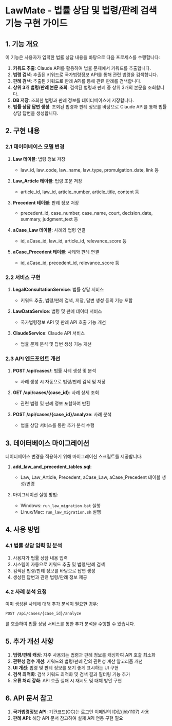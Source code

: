 # LawMate - 법률 상담 및 법령/판례 검색 기능 구현 가이드

## 1. 기능 개요

이 기능은 사용자가 입력한 법률 상담 내용을 바탕으로 다음 프로세스를 수행합니다:

1. **키워드 추출**: Claude API를 활용하여 법률 문제에서 키워드를 추출합니다.
2. **법령 검색**: 추출된 키워드로 국가법령정보 API를 통해 관련 법령을 검색합니다.
3. **판례 검색**: 추출된 키워드로 판례 API를 통해 관련 판례를 검색합니다.
4. **상위 3개 법령/판례 본문 조회**: 검색된 법령과 판례 중 상위 3개의 본문을 조회합니다.
5. **DB 저장**: 조회한 법령과 판례 정보를 데이터베이스에 저장합니다.
6. **법률 상담 답변 생성**: 조회된 법령과 판례 정보를 바탕으로 Claude API를 통해 법률 상담 답변을 생성합니다.

## 2. 구현 내용

### 2.1 데이터베이스 모델 변경

1. **Law 테이블**: 법령 정보 저장
   - law_id, law_code, law_name, law_type, promulgation_date, link 등

2. **Law_Article 테이블**: 법령 조문 저장
   - article_id, law_id, article_number, article_title, content 등

3. **Precedent 테이블**: 판례 정보 저장
   - precedent_id, case_number, case_name, court, decision_date, summary, judgment_text 등

4. **aCase_Law 테이블**: 사례와 법령 연결
   - id, aCase_id, law_id, article_id, relevance_score 등

5. **aCase_Precedent 테이블**: 사례와 판례 연결
   - id, aCase_id, precedent_id, relevance_score 등

### 2.2 서비스 구현

1. **LegalConsultationService**: 법률 상담 서비스
   - 키워드 추출, 법령/판례 검색, 저장, 답변 생성 등의 기능 포함

2. **LawDataService**: 법령 및 판례 데이터 서비스
   - 국가법령정보 API 및 판례 API 호출 기능 개선

3. **ClaudeService**: Claude API 서비스
   - 법률 문제 분석 및 답변 생성 기능 개선

### 2.3 API 엔드포인트 개선

1. **POST /api/cases/**: 법률 사례 생성 및 분석
   - 사례 생성 시 자동으로 법령/판례 검색 및 저장

2. **GET /api/cases/{case_id}**: 사례 상세 조회
   - 관련 법령 및 판례 정보 포함하여 반환

3. **POST /api/cases/{case_id}/analyze**: 사례 분석
   - 법률 상담 서비스를 통한 추가 분석 수행

## 3. 데이터베이스 마이그레이션

데이터베이스 변경을 적용하기 위해 마이그레이션 스크립트를 제공합니다:

1. **add_law_and_precedent_tables.sql**: 
   - Law, Law_Article, Precedent, aCase_Law, aCase_Precedent 테이블 생성/변경

2. 마이그레이션 실행 방법:
   - Windows: `run_law_migration.bat` 실행
   - Linux/Mac: `run_law_migration.sh` 실행

## 4. 사용 방법

### 4.1 법률 상담 입력 및 분석

1. 사용자가 법률 상담 내용 입력
2. 시스템이 자동으로 키워드 추출 및 법령/판례 검색
3. 검색된 법령/판례 정보를 바탕으로 답변 생성
4. 생성된 답변과 관련 법령/판례 정보 제공

### 4.2 사례 분석 요청

이미 생성된 사례에 대해 추가 분석이 필요한 경우:

```
POST /api/cases/{case_id}/analyze
```

를 호출하여 법률 상담 서비스를 통한 추가 분석을 수행할 수 있습니다.

## 5. 추가 개선 사항

1. **법령/판례 캐싱**: 자주 사용되는 법령과 판례 정보를 캐싱하여 API 호출 최소화
2. **관련성 점수 개선**: 키워드와 법령/판례 간의 관련성 계산 알고리즘 개선
3. **UI 개선**: 법령 및 판례 정보를 보기 좋게 표시하는 UI 구현
4. **검색 최적화**: 검색 키워드 최적화 및 검색 결과 필터링 기능 추가
5. **오류 처리 강화**: API 호출 실패 시 재시도 및 대체 방안 구현

## 6. API 문서 참고

1. **국가법령정보 API**: 기관코드(OC)는 로그인 이메일의 ID값(jhb1107) 사용
2. **판례 API**: 해당 API 문서 참고하여 실제 API 연동 구현 필요
